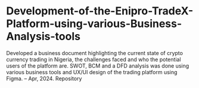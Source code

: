 # Development-of-the-Enipro-TradeX-Platform-using-various-Business-Analysis-tools
Developed a business document highlighting the current state of crypto currency trading in Nigeria, the challenges faced and who the potential users of the platform are. SWOT, BCM and a DFD analysis was done using various business tools and UX/UI design of the trading platform using Figma. – Apr, 2024. Repository
